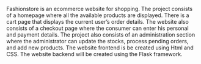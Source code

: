 Fashionstore is an ecommerce website for shopping.
The project consists of a homepage where all the available products are displayed. 
There is a cart page that displays the current user’s order details. 
The website also consists of a checkout page where the consumer can enter his personal and payment details. 
The project also consists of an administration section where the administrator can update the stocks, process pending orders, and add new products. 
The website frontend is be created using Html and CSS. 
The website backend will be created using the Flask framework.


